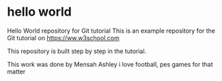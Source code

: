 # hello world
Hello World repository for Git tutorial
This is an example repository for the Git tutorial on https://ww.w3school.com

This repository is built step by step in the tutorial.

This work was done by Mensah Ashley
i love football, pes games for that matter 
